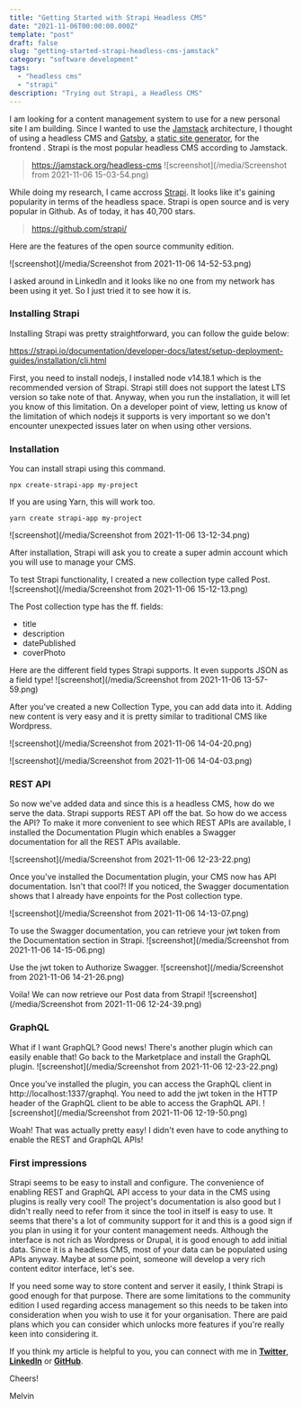 ```yaml
---
title: "Getting Started with Strapi Headless CMS"
date: "2021-11-06T00:00:00.000Z"
template: "post"
draft: false
slug: "getting-started-strapi-headless-cms-jamstack"
category: "software development"
tags:
  - "headless cms"
  - "strapi" 
description: "Trying out Strapi, a Headless CMS"
---
```

I am looking for a content management system to use for a new personal site I am building. Since I wanted to use the [Jamstack](https://jamstack.org) architecture, I thought of using a headless CMS and [Gatsby](https://www.gatsbyjs.com), a [static site generator](https://www.gatsbyjs.com/docs/glossary/static-site-generator), for the frontend . Strapi is the most popular headless CMS according to Jamstack.

> https://jamstack.org/headless-cms
![screenshot](/media/Screenshot from 2021-11-06 15-03-54.png)

While doing my research, I came accross [Strapi](https://strapi.io). It looks like it's gaining popularity in terms of the headless space. Strapi is open source and is very popular in Github. As of today, it has 40,700 stars.

> https://github.com/strapi/

Here are the features of the open source community edition.

![screenshot](/media/Screenshot from 2021-11-06 14-52-53.png)

I asked around in LinkedIn and it looks like no one from my network has been using it yet. So I just tried it to see how it is.

### Installing Strapi

Installing Strapi was pretty straightforward, you can follow the guide below:

https://strapi.io/documentation/developer-docs/latest/setup-deployment-guides/installation/cli.html

First, you need to install nodejs, I installed node v14.18.1 which is the recommended version of Strapi. Strapi still does not support the latest LTS version so take note of that. Anyway, when you run the installation, it will let you know of this limitation. On a developer point of view, letting us know of the limitation of which nodejs it supports is very important so we don't encounter unexpected issues later on when using other versions.


### Installation
You can install strapi using this command.
```
npx create-strapi-app my-project
```

If you are using Yarn, this will work too.
```
yarn create strapi-app my-project
```

![screenshot](/media/Screenshot from 2021-11-06 13-12-34.png)

After installation, Strapi will ask you to create a super admin account which you will use to manage your CMS.

To test Strapi functionality, I created a new collection type called Post.  
![screenshot](/media/Screenshot from 2021-11-06 15-12-13.png)

The Post collection type has the ff. fields:

* title
* description
* datePublished
* coverPhoto

Here are the different field types Strapi supports. It even supports JSON as a field type!
![screenshot](/media/Screenshot from 2021-11-06 13-57-59.png)

After you've created a new Collection Type, you can add data into it. Adding new content is very easy and it is pretty similar to traditional CMS like Wordpress. 

![screenshot](/media/Screenshot from 2021-11-06 14-04-20.png)

![screenshot](/media/Screenshot from 2021-11-06 14-04-03.png)

### REST API

So now we've added data and since this is a headless CMS, how do we serve the data. Strapi supports REST API off the bat. So how do we access the API? To make it more convenient to see which REST APIs are available, I installed the Documentation Plugin which enables a Swagger documentation for all the REST APIs available.

![screenshot](/media/Screenshot from 2021-11-06 12-23-22.png)

Once you've installed the Documentation plugin, your CMS now has API documentation. Isn't that cool?! If you noticed, the Swagger documentation shows that I already have enpoints for the Post collection type.

![screenshot](/media/Screenshot from 2021-11-06 14-13-07.png)

To use the Swagger documentation, you can retrieve your jwt token from the Documentation section in Strapi.
![screenshot](/media/Screenshot from 2021-11-06 14-15-06.png)

Use the jwt token to Authorize Swagger.
![screenshot](/media/Screenshot from 2021-11-06 14-21-26.png) 

Voila! We can now retrieve our Post data from Strapi!
![screenshot](/media/Screenshot from 2021-11-06 12-24-39.png) 


### GraphQL

What if I want GraphQL? Good news! There's another plugin which can easily enable that! Go back to the Marketplace and install the GraphQL plugin.
![screenshot](/media/Screenshot from 2021-11-06 12-23-22.png)

Once you've installed the plugin, you can access the GraphQL client in http://localhost:1337/graphql. You need to add the jwt token in the HTTP header of the GraphQL client to be able to access the GraphQL API.
![screenshot](/media/Screenshot from 2021-11-06 12-19-50.png)

Woah! That was actually pretty easy! I didn't even have to code anything to enable the REST and GraphQL APIs!

### First impressions

Strapi seems to be easy to install and configure. The convenience of enabling REST and GraphQL API access to your data in the CMS using plugins is really very cool! The project's documentation is also good but I didn't really need to refer from it since the tool in itself is easy to use. It seems that there's a lot of community support for it and this is a good sign if you plan in using it for your content management needs. Although the interface is not rich as Wordpress or Drupal, it is good enough to add initial data. Since it is a headless CMS, most of your data can be populated using APIs anyway. Maybe at some point, someone will develop a very rich content editor interface, let's see. 

If you need some way to store content and server it easily, I think Strapi is good enough for that purpose. There are some limitations to the community edition I used regarding access management so this needs to be taken into consideration when you wish to use it for your organisation. There are paid plans which you can consider which unlocks more features if you're really keen into considering it.

If you think my article is helpful to you, you can connect with me in **[Twitter](https://twitter.com/donvito)**, **[LinkedIn](https://www.linkedin.com/in/melvinvivas/)** or **[GitHub](https://github.com/donvito)**.

Cheers!

Melvin















